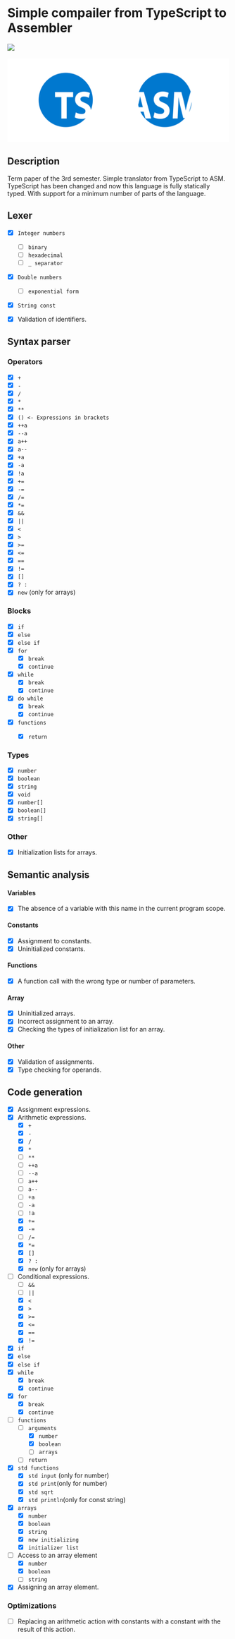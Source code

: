 # Simple compailer from TypeScript to Assembler

![](https://img.shields.io/badge/language-c%2B%2B-brightgreen)

![](docs/ts.png)

## Description

Term paper of the 3rd semester. Simple translator from TypeScript to ASM. TypeScript has been changed and now this language is fully statically typed. With support for a minimum number of parts of the language. 

## Lexer

* [x] `Integer numbers`
    * [ ] `binary`
    * [ ] `hexadecimal`
    * [ ] `_ separator`
* [x] `Double numbers`
    * [ ] `exponential form`
* [x] `String const`

* [x] Validation of identifiers.

## Syntax parser

### Operators

* [x] `+`
* [x] `-`
* [x] `/`
* [x] `*`
* [x] `**`
* [x] `() <- Expressions in brackets`
* [x] `++a` 
* [x] `--a`
* [x] `a++` 
* [x] `a--`
* [x] `+a` 
* [x] `-a`
* [x] `!a`
* [x] `+=`
* [x] `-=`
* [x] `/=`
* [x] `*=`
* [x] `&&` 
* [x] `||`
* [x] `<` 
* [x] `>`
* [x] `>=` 
* [x] `<=`
* [x] `==` 
* [x] `!=`
* [x] `[]`
* [x] `? : `
* [x] `new` (only for arrays)

### Blocks

* [x] `if`
* [x] `else`
* [x] `else if`
* [x] `for`
    * [x] `break`
    * [x] `continue`
* [x] `while`
    * [x] `break`
    * [x] `continue`
* [x] `do while` 
    * [x] `break`
    * [x] `continue`

* [x] `functions`    
    * [x] `return`


### Types

* [x] `number`
* [x] `boolean`
* [x] `string`
* [x] `void`
* [x] `number[]`
* [x] `boolean[]`
* [x] `string[]`

### Other

* [x] Initialization lists for arrays.

## Semantic analysis

#### Variables

* [x] The absence of a variable with this name in the current program scope.

#### Constants

* [x] Assignment to constants.
* [x] Uninitialized constants.

#### Functions

* [x] A function call with the wrong type or number of parameters.

#### Array

* [x] Uninitialized arrays.
* [x] Incorrect assignment to an array.
* [x] Checking the types of initialization list for an array.

#### Other

* [x] Validation of assignments.
* [x] Type checking for operands.

## Code generation

* [x] Assignment expressions.
* [x] Arithmetic expressions.
  * [x] `+`
  * [x] `-`
  * [x] `/`
  * [x] `*`
  * [ ] `**`
  * [ ] `++a` 
  * [ ] `--a`
  * [ ] `a++` 
  * [ ] `a--`
  * [ ] `+a` 
  * [ ] `-a`
  * [ ] `!a`
  * [x] `+=`
  * [x] `-=`
  * [ ] `/=`
  * [x] `*=`
  * [x] `[]`
  * [x] `? : `
  * [x] `new` (only for arrays)
* [ ] Conditional expressions.
  * [ ] `&&` 
  * [ ] `||`
  * [x] `<` 
  * [x] `>`
  * [x] `>=` 
  * [x] `<=`
  * [x] `==` 
  * [x] `!=`
* [x] `if`
* [x] `else`
* [x] `else if`
* [x] `while`
  * [x] `break`
  * [x] `continue`
* [x] `for`
  * [x] `break`
  * [x] `continue`
* [ ] `functions`
  * [ ] `arguments`
    * [x] `number`
    * [x] `boolean`
    * [ ] `arrays`
  * [ ] `return`
* [x] `std functions`
  * [x] `std input` (only for number)
  * [x] `std print`(only for number)
  * [x] `std sqrt`
  * [x] `std println`(only for const string)
* [x] `arrays`
  * [x] `number`
  * [x] `boolean`
  * [x] `string`
  * [x] `new initializing`
  * [x] `initializer list`
* [ ] Access to an array element
  * [x] `number`
  * [x] `boolean`
  * [ ] `string`
* [x] Assigning an array element.

### Optimizations

* [ ] Replacing an arithmetic action with constants with a constant with the result of this action.
